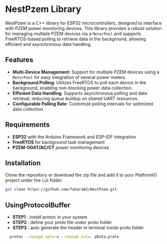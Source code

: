 # NestPzem Library

NestPzem is a C++ library for ESP32 microcontrollers, designed to interface with PZEM power monitoring devices. This library provides a robust solution for managing multiple PZEM devices via a `MeterPool` and supports FreeRTOS-based polling to retrieve data in the background, allowing efficient and asynchronous data handling.

## Features

- **Multi-Device Management**: Support for multiple PZEM devices using a `MeterPool` for easy integration of several power meters.
- **Background Polling**: Utilizes FreeRTOS to poll each device in the background, enabling non-blocking power data collection.
- **Efficient Data Handling**: Supports asynchronous polling and data retrieval, reducing queue buildup on shared UART resources.
- **Configurable Polling Rate**: Customize polling intervals for optimized data collection.

## Requirements

- **ESP32** with the Arduino Framework and ESP-IDF integration
- **FreeRTOS** for background task management
- **PZEM-004T/AC/CT** power monitoring devices

## Installation

Clone the repository or download the zip file and add it to your PlatformIO project under the `lib` folder.

```bash
git clone https://github.com/fahara02/NestPzem.git
```

## UsingProtocolBuffer
- **STEP1** : install protoc in your system
- **STEP2** : define your proto file under proto folder
- **STEP3** : auto generate the header in terminal inside proto folder 
```bash
  protoc --nanopb_opt=-v --nanopb_out=. pData.proto
